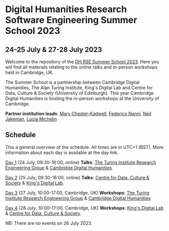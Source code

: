 # Digital Humanities Research Software Engineering Summer School 2023
## 24-25 July & 27-28 July 2023

Welcome to the repository of the [DH RSE Summer School 2023](https://www.cdh.cam.ac.uk/events/36442/). Here you will 
find all materials relating to the online talks and in-person workshops held in Cambridge, UK.

The Summer School is a partnership between Cambridge Digital Humanities, The Alan Turing Institute, King's Digital Lab 
and Centre for Data, Culture & Society (University of Edinburgh). This year Cambridge Digital Humanities is hosting the 
in-person workshops at the University of Cambridge.

**Partner institution leads**: [Mary Chester-Kadwell](https://www.cdh.cam.ac.uk/about/people/dr-mary-chester-kadwell/), 
[Federico Nanni](https://www.turing.ac.uk/people/researchers/federico-nanni), 
[Neil Jakeman](https://kdl.kcl.ac.uk/who-we-are/neil-jakeman/), 
[Lucia Michelin](https://www.cdcs.ed.ac.uk/about)

## Schedule

This a general overview of the schedule. All times are in UTC+1 (BST). More information about each day is available at 
the day link.

[Day 1](https://github.com/CambridgeDH/dh-rse-summer-school-2023/tree/main/Day1) (24 July, 09:30-16:00, online) **Talks**: 
[The Turing Institute Research Engineering Group](https://www.turing.ac.uk/work-turing/research/research-engineering)
& [Cambridge Digital Humanities](https://www.cdh.cam.ac.uk/).

[Day 2](https://github.com/CambridgeDH/dh-rse-summer-school-2023/tree/main/Day2) (25 July, 09:30-16:00, online) **Talks**: 
[Centre for Data, Culture & Society](https://www.cdcs.ed.ac.uk/) & [King's Digital Lab](https://kdl.kcl.ac.uk).

[Day 3](https://github.com/CambridgeDH/dh-rse-summer-school-2023/tree/main/Day3) (27 July, 10:00-17:00, Cambridge, UK) **Workshops**: 
[The Turing Institute Research Engineering Group](https://www.turing.ac.uk/work-turing/research/research-engineering) 
& [Cambridge Digital Humanities](https://www.cdh.cam.ac.uk/) 

[Day 4](https://github.com/CambridgeDH/dh-rse-summer-school-2023/tree/main/Day4) (28 July, 10:00-17:00, Cambridge, UK) **Workshops**: 
[King's Digital Lab](https://kdl.kcl.ac.uk) 
& [Centre for Data, Culture & Society](https://www.cdcs.ed.ac.uk/).

NB: There are no events on 26 July 2023.